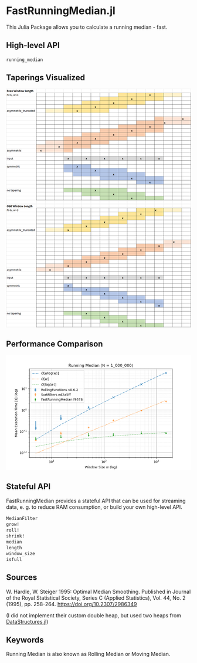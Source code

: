 # FastRunningMedian.jl

This Julia Package allows you to calculate a running median - fast.

## High-level API

```@docs
running_median
```

## Taperings Visualized

![Tapering Examples](docs/src/tapering%20examples.png)

## Performance Comparison

![Benchmark Comparison](docs/src/Running%20Median%20Benchmarks.png)

## Stateful API

FastRunningMedian provides a stateful API that can be used for streaming data, e. g. to reduce RAM consumption, or build your own high-level API.

```@docs
MedianFilter
grow!
roll!
shrink!
median
length
window_size
isfull
```

## Sources

W. Hardle, W. Steiger 1995: Optimal Median Smoothing. Published in  Journal of the Royal Statistical Society, Series C (Applied Statistics), Vol. 44, No. 2 (1995), pp. 258-264. <https://doi.org/10.2307/2986349>

(I did not implement their custom double heap, but used two heaps from [DataStructures.jl](https://github.com/JuliaCollections/DataStructures.jl))

## Keywords

Running Median is also known as Rolling Median or Moving Median. 